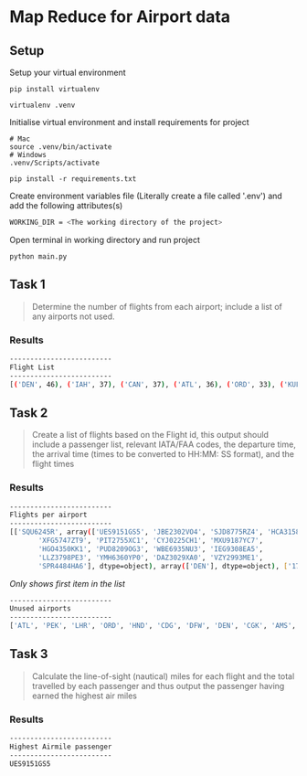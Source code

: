 # Map Reduce for Airport data

## Setup 
Setup your virtual environment
```
pip install virtualenv

virtualenv .venv
```
Initialise virtual environment and install requirements for project
```
# Mac
source .venv/bin/activate
# Windows
.venv/Scripts/activate

pip install -r requirements.txt
```
Create environment variables file (Literally create a file called '.env') and add the following attributes(s)
```bash
WORKING_DIR = <The working directory of the project>
```
Open terminal in working directory and run project
```
python main.py
```

## Task 1
> Determine the number of flights from each airport; include a list of any airports not used.
### Results
```bash
-------------------------
Flight List
-------------------------
[('DEN', 46), ('IAH', 37), ('CAN', 37), ('ATL', 36), ('ORD', 33), ('KUL', 33), ('CGK', 27), ('JFK', 25), ('LHR', 25), ('CLT', 21), ('CDG', 21), ('PVG', 20), ('LAS', 17), ('BKK', 17), ('AMS', 15), ('FCO', 15), ('MUC', 14), ('MAD', 13), ('PEK', 13), ('HND', 13), ('MIA', 11), ('DFW', 11)]
```
## Task 2
> Create a list of flights based on the Flight id, this output should include a passenger list, relevant IATA/FAA codes, the departure time, the arrival time (times to be converted to HH:MM: SS format), and the flight times
### Results
```bash
-------------------------
Flights per airport
-------------------------
[['SQU6245R', array(['UES9151GS5', 'JBE2302VO4', 'SJD8775RZ4', 'HCA3158QA6',
       'XFG5747ZT9', 'PIT2755XC1', 'CYJ0225CH1', 'MXU9187YC7',
       'HGO4350KK1', 'PUD8209OG3', 'WBE6935NU3', 'IEG9308EA5',
       'LLZ3798PE3', 'YMH6360YP0', 'DAZ3029XA0', 'VZY2993ME1',
       'SPR4484HA6'], dtype=object), array(['DEN'], dtype=object), ['17:14:20'], ['10:43:20'], ['18:29:00']]]
```
*Only shows first item in the list*
```bash
-------------------------
Unused airports
-------------------------
['ATL', 'PEK', 'LHR', 'ORD', 'HND', 'CDG', 'DFW', 'DEN', 'CGK', 'AMS', 'MAD', 'BKK', 'JFK', 'CAN', 'LAS', 'PVG', 'IAH', 'CLT', 'MIA', 'MUC', 'KUL', 'FCO']
```
## Task 3
> Calculate the line-of-sight (nautical) miles for each flight and the total travelled by each passenger and thus output the passenger having earned the highest air miles
### Results
```bash
-------------------------
Highest Airmile passenger
-------------------------
UES9151GS5
```
